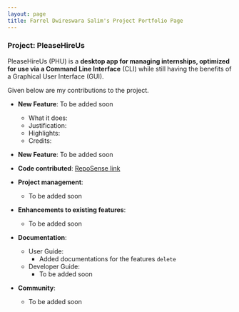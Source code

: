 ```yaml
---
layout: page
title: Farrel Dwireswara Salim's Project Portfolio Page
---
```


### Project: PleaseHireUs

PleaseHireUs (PHU) is a **desktop app for managing internships, optimized for use via a Command Line Interface** (CLI) while still having the benefits of a Graphical User Interface (GUI).

Given below are my contributions to the project.

* **New Feature**: To be added soon
  * What it does: 
  * Justification: 
  * Highlights: 
  * Credits: 
  
* **New Feature**: To be added soon

* **Code contributed**: [RepoSense link](https://nus-cs2103-ay2223s1.github.io/tp-dashboard/?search=sugiyem&breakdown=true)

* **Project management**:
  * To be added soon

* **Enhancements to existing features**:
  * To be added soon

* **Documentation**:
  * User Guide:
    * Added documentations for the features `delete`
  * Developer Guide:
    * To be added soon

* **Community**:
  * To be added soon
